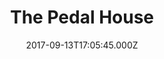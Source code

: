 ---
date: 2017-09-13T17:05:45.000Z
title: The Pedal House
latitude: 52.043762
longitude: 0.953813
url: http://www.thepedalhouse.co.uk
category: checkin
---